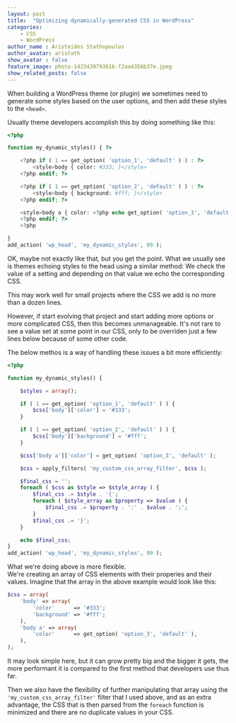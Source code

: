 ```yaml
---
layout: post
title:  "Optimizing dynamically-generated CSS in WordPress"
categories:
    - CSS
    - WordPress
author_name : Aristeides Stathopoulos
author_avatar: aristath
show_avatar : false
feature_image: photo-1423439793616-f2aa4356b37e.jpeg
show_related_posts: false
---
```

When building a WordPress theme (or plugin) we sometimes need to generate some styles based on the user options, and then add these styles to the `<head>`.

Usually theme developers accomplish this by doing something like this:

```php
<?php

function my_dynamic_styles() { ?>

    <?php if ( 1 == get_option( 'option_1', 'default' ) ) : ?>
        <style>body { color: #333; }</style>
    <?php endif; ?>

    <?php if ( 1 == get_option( 'option_2', 'default' ) ) : ?>
        <style>body { background: #fff; }</style>
    <?php endif; ?>

    <style>body a { color: <?php echo get_option( 'option_3', 'default' ); ?> }</style>
    <?php endif; ?>
    <?php

}
add_action( 'wp_head', 'my_dynamic_styles', 99 );
```
OK, maybe not exactly like that, but you get the point.
What we usually see is themes echoing styles to the head using a similar method: We check the value of a setting and depending on that value we echo the corresponding CSS.

This may work well for small projects where the CSS we add is no more than a dozen lines.

However, if start evolving that project and start adding more options or more complicated CSS, then this becomes unmanageable. It's not rare to see a value set at some point in our CSS, only to be overriden just a few lines below because of some other code.

The below methos is a way of handling these issues a bit more efficiently:

```php
<?php

function my_dynamic_styles() {

    $styles = array();

    if ( 1 == get_option( 'option_1', 'default' ) ) {
        $css['body']['color'] = '#333';
    }

    if ( 1 == get_option( 'option_2', 'default' ) ) {
        $css['body']['background'] = '#fff';
    }

    $css['body a']['color'] = get_option( 'option_3', 'default' );

    $css = apply_filters( 'my_custom_css_array_filter', $css );

    $final_css = '';
    foreach ( $css as $style => $style_array ) {
        $final_css .= $style . '{';
        foreach ( $style_array as $property => $value ) {
            $final_css .= $property . ':' . $value . ';';
        }
        $final_css .= '}';
    }

    echo $final_css;
}
add_action( 'wp_head', 'my_dynamic_styles', 99 );
```

What we're doing above is more flexible.  
We're creating an array of CSS elements with their properies and their values.
Imagine that the array in the above example would look like this:

```php
$css = array(
    'body' => array(
        'color'      => '#333';
        'background' => '#fff';
    ),
    'body a' => array(
        'color'      => get_option( 'option_3', 'default' ),
    ),
);
```

It may look simple here, but it can grow pretty big and the bigger it gets, the more performant it is compared to the first method that developers use thus far.

Then we also have the flexibility of further manipulating that array using the `'my_custom_css_array_filter'` filter that I used above, and as an extra advantage, the CSS that is then parsed from the `foreach` function is minimized and there are no duplicate values in your CSS.
